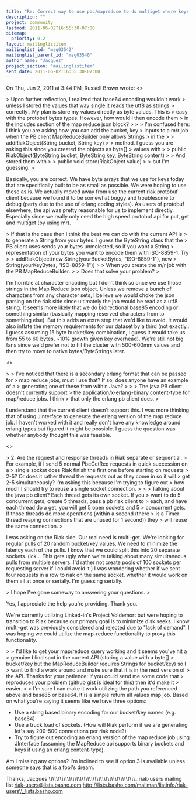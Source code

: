 ```yaml
---
title: "Re: Correct way to use pbc/mapreduce to do multiget where keys and	bucket names are binary values?"
description: ""
project: community
lastmod: 2011-06-02T16:55:30-07:00
sitemap:
  priority: 0.2
layout: mailinglistitem
mailinglist_id: "msg03542"
mailinglist_parent_id: "msg03540"
author_name: "Jacques"
project_section: "mailinglistitem"
sent_date: 2011-06-02T16:55:30-07:00
---
```



On Thu, Jun 2, 2011 at 3:44 PM, Russell Brown  wrote:
&lt;&gt;

&gt; Upon further reflection, I realized that base64 encoding wouldn't work
&gt; unless I stored the values that way single it reads the utf8 as strings
&gt; correctly . My plan is store my values directly as byte values. This is
&gt; easy with the protobuf bytes types. However, how would I then encode them
&gt; in the includes section of the map reduce json block?
&gt;
&gt;
&gt; I'm confused here: I think you are asking how you can add the bucket, key
&gt; inputs to a m/r job when the PB client MapReduceBuilder only allows Strings
&gt; in the
&gt;
&gt; addRiakObject(String bucket, String key)
&gt;
&gt; method. I guess you are asking this since you created the objects as byte[]
&gt; values with
&gt;
&gt; public RiakObject(ByteString bucket, ByteString key, ByteString content)
&gt;
&gt; And stored them with
&gt;
&gt; public void store(RiakObject value)
&gt;
&gt; but I'm guessing.
&gt;

Basically, you are correct. We have byte arrays that we use for keys today
that are specifically built to be as small as possible. We were hoping to
use these as is. We actually moved away from use the current riak protobuf
client because we found it to be somewhat buggy and troublesome to debug
(party due to the use of erlang coding styles). As users of protobuf
elsewhere, the api was pretty reasonable for us to implement directly.
 Especially since we really only need the high speed protobuf api for put,
get and multiget (by using mr).


&gt; If that is the case then I think the best we can do with the current API is
&gt; to generate a String from your bytes. I guess the ByteString class that the
&gt; PB client uses sends your bytes unmolested, so if you want a String
&gt; representation of your bytes you want to encode them with ISO-8859-1. Try
&gt;
&gt; addRiakObject(new String(yourBucketBytes, "ISO-8859-1"), new
&gt; String(yourKeyBytes, "ISO-8859-1"))
&gt;
&gt; When you create the m/r job with the PB MapReduceBuilder.
&gt;
&gt; Does that solve your problem?
&gt;

I'm horrible at character encoding but I don't think so once we use those
strings in the Map Reduce json object. Unless we remove a bunch of
characters from any character sets, I believe we would choke the json
parsing on the riak side since ultimately the job would be read as a utf8
string. It seems more likely that we do bidirectional base85 encoding or
something similar (basically mapping reserved characters from to something
else). But this adds an extra step that we'd like to avoid. It would also
inflate the memory requirements for our dataset by a third (not exactly.. I
guess assuming 15 byte bucket/key combination, I guess it would take us from
55 to 60 bytes, ~10% growth given key overhead). We're still not big fans
since we'd prefer not to fill the cluster with 500-600mm values and then try
to move to native bytes/ByteStrings later.


&lt;&gt;

&gt;
&gt; I've noticed that there is a secondary erlang format that can be passed for
&gt; map reduce jobs, must I use that? If so, does anyone have an example of a
&gt; generating one of these from within Java?
&gt;
&gt;
&gt; The java PB client doesn't currently support
&gt; the application/x-erlang-binary content-type for map/reduce jobs. I think
&gt; that only the erlang pb client does.
&gt;

I understand that the current client doesn't support this. I was more
thinking that of using
Jinterface
to
generate the erlang version of the map reduce job. I haven't worked with it
and really don't have any knowledge around erlang types but figured it might
be possible. I guess the question was whether anybody thought this was
feasible.

&lt;&gt;

&gt; 2. Are the request and response threads in Riak separate or sequential.
&gt; For example, if I send 5 normal PbcGetReq requests in quick succession on a
&gt; single socket does Riak finish the first one before starting on requests
&gt; 2-5? Or does it rather thread the requests out as they come in so it will
&gt; get 2-5 simultaneously? I'm asking this because I'm trying to figure out
&gt; how much I should try to reuse a single socket connection.
&gt;
&gt;
&gt; Talking about the java pb client? Each thread gets its own socket. If you
&gt; want to do 5 concurrent gets, create 5 threads, pass a pb riak client to
&gt; each, and have each thread do a get, you will get 5 open sockets and 5
&gt; concurrent gets. If those threads do more operations (within a second (there
&gt; is a Timer thread reaping connections that are unused for 1 second)) they
&gt; will reuse the same connection.
&gt;

I was asking on the Riak side. Our real need is multi-get. We're looking
for regular pulls of 20 random bucket/key values. We need to minimize
the latency each of the pulls. I know that we could split this into 20
separate sockets. (ick... This gets ugly when we're talking about many
simultaneous pulls from multiple servers. I'd rather not create pools of
100 sockets per requesting server if I could avoid it.) I was wondering
whether if we sent four requests in a row to riak on the same socket,
whether it would work on them all at once or serially. I'm guessing
serially.


&gt; I hope I've gone someway to answering your questions.
&gt;

Yes, I appreciate the help you're providing. Thank you.

We're currently utilizing Linked-in's Project Voldemort but were hoping to
transition to Riak because our primary goal is to minimize disk seeks. I
know multi-get was previously considered and rejected due to "lack of
demand". I was hoping we could utilize the map-reduce functionality to
proxy this functionality.


&gt;
&gt; I'd like to get your map/reduce query working and it seems you've hit a
&gt; genuine blind spot in the current API (storing a value with a byte[]
&gt; bucket/key but the MapReduceBuilder requires Strings for bucket/key) so I
&gt; want to find a work around and make sure that it is in the next version of
&gt; the API. Thanks for your patience: If you could send me some code that
&gt; reproduces your problem (github gist is ideal for this) then it'd make it
&gt; easier.
&gt;
&gt;
I'm sure I can make it work utilizing the path you referenced above and
base85 or base64. It is a simple return all values map job. Based on what
you're saying it seems like we have three options:

- Use a string based binary encoding for our bucket/key names (e.g. base64)
- Use a truck load of sockets. (How will Riak perform if we are generating
let's say 200-500 connections per riak node?)
- Try to figure out encoding an erlang version of the map reduce job using
JInterface (assuming the MapReduce api supports binary buckets and keys if
using an erlang content-type).

Am I missing any options? I'm inclined to see if option 3 is available
unless someone says that is a fool's dream.

Thanks,
Jacques
\\_\\_\\_\\_\\_\\_\\_\\_\\_\\_\\_\\_\\_\\_\\_\\_\\_\\_\\_\\_\\_\\_\\_\\_\\_\\_\\_\\_\\_\\_\\_\\_\\_\\_\\_\\_\\_\\_\\_\\_\\_\\_\\_\\_\\_\\_\\_
riak-users mailing list
riak-users@lists.basho.com
http://lists.basho.com/mailman/listinfo/riak-users\\_lists.basho.com

